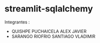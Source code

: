 # streamlit-sqlalchemy
Integrantes : 
- QUISHPE PUCHAICELA ALEX JAVIER
- SARANGO  RIOFRIO SANTIAGO VLADIMIR
